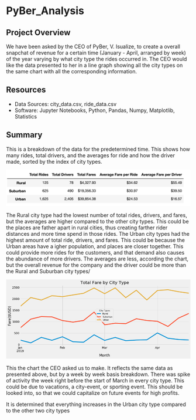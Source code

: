 # PyBer_Analysis

## Project Overview
We have been asked by the CEO of PyBer, V. Isualize, to create a overall snapchat of revenue for a certain time (January - April, arranged by week) of the year varying by what city type the rides occurred in. The CEO would like the data presented to her in a line graph showing all the city types on the same chart with all the corresponding information.

## Resources
- Data Sources: city_data.csv, ride_data.csv
- Software: Jupyter Notebooks, Python, Pandas, Numpy, Matplotlib, Statistics

## Summary
This is a breakdown of the data for the predetermined time. This shows how many rides, total drivers, and the averages for ride and how the driver made, sorted by the index of city types.

![Table1](https://github.com/jugvirpabla/PyBer_Analysis/blob/master/analysis/Table1.png)

The Rural city type had the lowest number of total rides, drivers, and fares, but the averages are higher compared to the other city types. This could be the places are father apart in rural cities, thus creating farther rider distances and more time spend in those rides. The Urban city types had the highest amount of total ride, drivers, and fares. This could be because the Urban areas have a igher population, and places are closer together. This could provide more rides for the customers, and that demand also causes the abundance of more drivers. The averages are less, according the chart, but the overall revenue for the company and the driver could be more than the Rural and Suburban city types/

![Fig8](https://github.com/jugvirpabla/PyBer_Analysis/blob/master/analysis/Fig8.png)

This the chart the CEO asked us to make. It reflects the same data as presented above, but by a week by week basis breakdown. 
There was spike of activity the week right before the start of March in every city type. This could be due to vacations, a city-event, or sporting event. This should be looked into, so that we could capitalize on future events for high profits. 

It is determined that everything increases in the Urban city type compared to the other two city types
